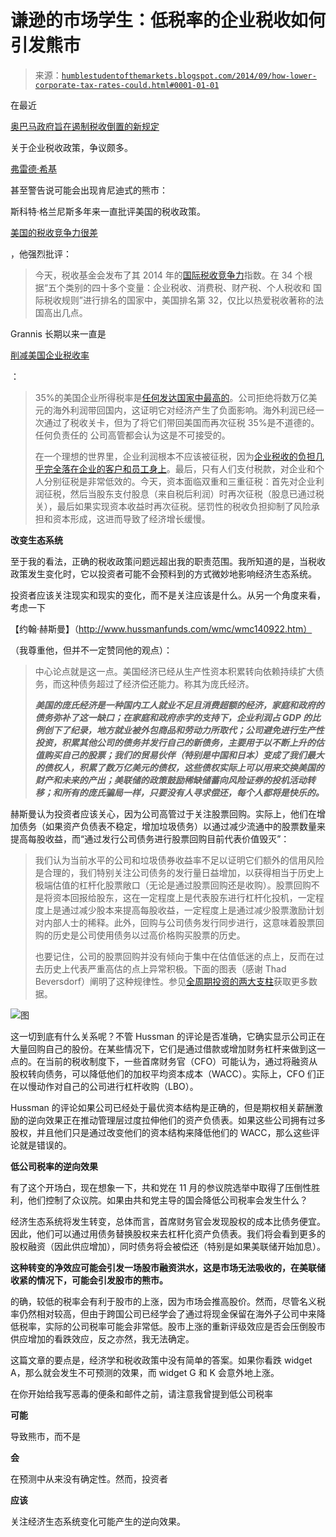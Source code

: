 <!--yml

类别：未分类

日期：2024-05-18 03:32:48

-->

# 谦逊的市场学生：低税率的企业税收如何引发熊市

> 来源：[`humblestudentofthemarkets.blogspot.com/2014/09/how-lower-corporate-tax-rates-could.html#0001-01-01`](https://humblestudentofthemarkets.blogspot.com/2014/09/how-lower-corporate-tax-rates-could.html#0001-01-01)

在最近

[奥巴马政府旨在遏制税收倒置的新规定](http://fortune.com/2014/09/22/obama-administration-releases-new-rules-to-fight-tax-inversions/)

关于企业税收政策，争议颇多。

[弗雷德·希基](https://twitter.com/htsfhickey/status/514427304987332609)

甚至警告说可能会出现肯尼迪式的熊市：

斯科特·格兰尼斯多年来一直批评美国的税收政策。

[美国的税收竞争力很差](http://scottgrannis.blogspot.com/2014/09/us-tax-competitiveness-stinks.html)

，他强烈批评：

> 今天，税收基金会发布了其 2014 年的[国际税收竞争力](http://taxfoundation.org/article/2014-international-tax-competitiveness-index)指数。在 34 个根据“五个类别的四十多个变量：企业税收、消费税、财产税、个人税收和 国际税收规则”进行排名的国家中，美国排名第 32，仅比以热爱税收著称的法国高出几点。

Grannis 长期以来一直是

[削减美国企业税收率](http://scottgrannis.blogspot.com/2014/06/slashing-corporate-tax-rate-is-no.html)

：

> 35%的美国企业所得税率是[任何发达国家中最高的](http://taxfoundation.org/article/us-corporate-effective-tax-rate-myth-and-fact)。公司拒绝将数万亿美元的海外利润带回国内，这证明它对经济产生了负面影响。海外利润已经一次通过了税收关卡，但为了将它们带回美国而再次征税 35%是不道德的。任何负责任的 公司高管都会认为这是不可接受的。
> 
> 在一个理想的世界里，企业利润根本不应该被征税，因为[企业税收的负担几乎完全落在企业的客户和员工身上](http://taxfoundation.org/blog/who-really-pays-corporate-income-tax)。最后，只有人们支付税款，对企业和个人分别征税是非常低效的。今天，资本面临双重和三重征税：首先对企业利润征税，然后当股东支付股息（来自税后利润）时再次征税（股息已通过税关），最后如果实现资本收益时再次征税。惩罚性的税收负担抑制了风险承担和资本形成，这进而导致了经济增长缓慢。

**改变生态系统**

至于我的看法，正确的税收政策问题远超出我的职责范围。我所知道的是，当税收政策发生变化时，它以投资者可能不会预料到的方式微妙地影响经济生态系统。

投资者应该关注现实和现实的变化，而不是关注应该是什么。从另一个角度来看，考虑一下

【约翰·赫斯曼】（http://www.hussmanfunds.com/wmc/wmc140922.htm）

（我尊重他，但并不一定赞同他的观点）：

> 中心论点就是这一点。美国经济已经从生产性资本积累转向依赖持续扩大债务，而这种债务超过了经济偿还能力。称其为庞氏经济。
> 
> ***美国的庞氏经济是一种国内工人就业不足且消费超额的经济，家庭和政府的债务弥补了这一缺口；在家庭和政府赤字的支持下，企业利润占 GDP 的比例创下了纪录，地方就业被外包商品和劳动力所取代；公司避免进行生产性投资，积累其他公司的债务并发行自己的新债务，主要用于以不断上升的估值购买自己的股票；我们的贸易伙伴（特别是中国和日本）变成了我们最大的债权人，积累了数万亿美元的债权，这些债权实际上可以用来交换美国的财产和未来的产出；美联储的政策鼓励稀缺储蓄向风险证券的投机活动转移；和所有的庞氏骗局一样，只要没有人寻求偿还，每个人都将是快乐的。***

赫斯曼认为投资者应该关心，因为公司高管过于关注股票回购。实际上，他们在增加债务（如果资产负债表不稳定，增加垃圾债务）以通过减少流通中的股票数量来提高每股收益，而“通过发行公司债务进行股票回购目前代表价值毁灭”：

> 我们认为当前水平的公司和垃圾债券收益率不足以证明它们额外的信用风险是合理的，我们特别关注公司债务的发行量日益增加，以获得相当于历史上极端估值的杠杆化股票敞口（无论是通过股票回购还是收购）。股票回购不是将资本回报给股东，这在一定程度上是代表股东进行杠杆化投机，一定程度上是通过减少股本来提高每股收益，一定程度上是通过减少股票激励计划对内部人士的稀释。此外，回购与公司债务发行同步进行，这意味着股票回购的历史是公司使用债务以过高价格购买股票的历史。
> 
> 也要记住，公司的股票回购并没有倾向于集中在估值低迷的点上，反而在过去历史上代表严重高估的点上异常积极。下面的图表（感谢 Thad Beversdorf）阐明了这种规律性。参见[全周期投资的两大支柱](http://www.hussmanfunds.com/wmc/wmc140908.htm)获取更多数据。

![图](https://blogger.googleusercontent.com/img/b/R29vZ2xl/AVvXsEj9MEpMTqaz2kCNvp9qAC5umBJr45Aqsm7Zp1g17nozhg33qVu9S0HKnYguVwQVbxZuiwiCLwf9hqgU0Q_6uhLBP5rQJK50Y9fDb_xwZen9jxg1BU944YwjNThq3AJvcIFBZMwnfniEmxI/s1600/wmc140922a.png)

这一切到底有什么关系呢？不管 Hussman 的评论是否准确，它确实显示公司正在大量回购自己的股份。在某些情况下，它们是通过借款或增加财务杠杆来做到这一点的。在当前的税收制度下，一些首席财务官（CFO）可能认为，通过将融资从股权转向债务，可以降低他们的加权平均资本成本（WACC）。实际上，CFO 们正在以慢动作对自己的公司进行杠杆收购（LBO）。

Hussman 的评论如果公司已经处于最优资本结构是正确的，但是期权相关薪酬激励的逆向效果正在推动管理层过度拉伸他们的资产负债表。如果这些公司拥有过多股权，并且他们只是通过改变他们的资本结构来降低他们的 WACC，那么这些评论就是错误的。

**低公司税率的逆向效果**

有了这个开场白，现在想象一下，共和党在 11 月的参议院选举中取得了压倒性胜利，他们控制了众议院。如果由共和党主导的国会降低公司税率会发生什么？

经济生态系统将发生转变，总体而言，首席财务官会发现股权的成本比债务便宜。因此，他们可以通过用债务替换股权来去杠杆化资产负债表。我们将会看到更多的股权融资（因此供应增加），同时债务将会被偿还（特别是如果美联储开始加息）。

**这种转变的净效应可能会引发一场股市融资洪水，这是市场无法吸收的，在美联储收紧的情况下，可能会引发股市的熊市。**

的确，较低的税率会有利于股市的上涨，因为市场会推高股价。然而，尽管名义税率仍然相对较高，但由于跨国公司已经学会了通过将现金保留在海外子公司中来降低税率，实际的公司税率可能会非常低。股市上涨的重新评级效应是否会压倒股市供应增加的看跌效应，反之亦然，我无法确定。

这篇文章的要点是，经济学和税收政策中没有简单的答案。如果你看跌 widget A，那么就会发生不可预测的效果，而 widget G 和 K 会意外地上涨。

在你开始给我写恶毒的便条和邮件之前，请注意我曾提到低公司税率

**可能**

导致熊市，而不是

**会**

在预测中从来没有确定性。然而，投资者

**应该**

关注经济生态系统变化可能产生的逆向效果。

